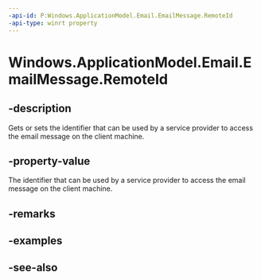 ----api-id: P:Windows.ApplicationModel.Email.EmailMessage.RemoteId
-api-type: winrt property
---<!-- Property syntaxpublic string RemoteId { get;  set; }--># Windows.ApplicationModel.Email.EmailMessage.RemoteId## -descriptionGets or sets the identifier that can be used by a service provider to access the email message on the client machine.## -property-valueThe identifier that can be used by a service provider to access the email message on the client machine.## -remarks## -examples## -see-also